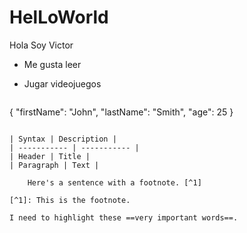# HelLoWorld
Hola Soy Victor
 - Me gusta leer
 - Jugar videojuegos 

	```
{
  "firstName": "John",
  "lastName": "Smith",
  "age": 25
}
```

| Syntax | Description |
| ----------- | ----------- |
| Header | Title |
| Paragraph | Text |

	Here's a sentence with a footnote. [^1]

[^1]: This is the footnote.

I need to highlight these ==very important words==.
